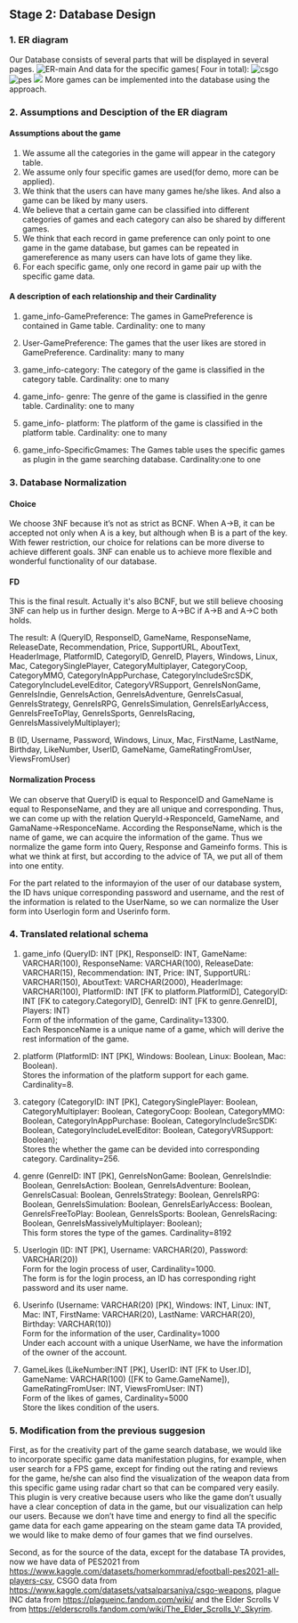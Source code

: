 ## Stage 2: Database Design
### 1. ER diagram

Our Database consists of several parts that will be displayed in several pages.
![ER-main](./figs/ER_main_revised.png)
And data for the specific games( Four in total):
![csgo](./figs/csgo.png)
![pes](./figs/pes.png)
![](./figs/game_plagueinc.png)
More games can be implemented into the database using the approach.
### 2. Assumptions and Desciption of the ER diagram
#### Assumptions about the game

1. We assume all the categories in the game will appear in the category
table.
2. We assume only four specific games are used(for demo, more can be 
applied). 
3. We think that the users can have many games he/she likes. And also 
a game can be liked by many users.
4. We believe that a certain game can be classified into different
categories of games and each category can also be shared by 
different games.
5. We think that each record in game preference can only point to one
game in the game database, but games can be repeated in gamereference
as many users can have lots of game they like.
6. For each specific game, only one record in game pair up with the 
specific game data.


#### A description of each relationship and their Cardinality
1. game_info-GamePreference: The games in GamePreference is contained in 
Game table. 
    Cardinality: one to many
2. User-GamePreference: The games that the user likes are stored in
GamePreference. 
    Cardinality: many to many
3. game_info-category: The category of the game is classified in the 
category table. 
    Cardinality: one to many

4. game_info- genre: The genre of the game is classified in the 
genre table. 
    Cardinality: one to many

5. game_info- platform: The platform of the game is classified in the 
platform table. 
    Cardinality: one to many

6. game_info-SpecificGmames: The Games table uses the specific games as 
plugin in the game searching database.
    Cardinality:one to one
    
### 3. Database Normalization

#### Choice
We choose 3NF because it’s not as strict as BCNF. When A->B, 
it can be accepted not only when A is a key, but although when B 
is a part of the key. With fewer restriction, our choice for 
relations can be more diverse to achieve different goals. 
3NF can enable us to achieve more flexible and wonderful 
functionality of our database.

#### FD
This is the final result. Actually it's also BCNF, but we still believe choosing 3NF can help us in further design.
Merge to A->BC if A->B and A->C both holds.

The result:
A (QueryID, ResponseID, GameName, ResponseName, ReleaseDate, Recommendation, Price, SupportURL, AboutText, HeaderImage, PlatformID, CategoryID, GenreID, Players, Windows, Linux, Mac, CategorySinglePlayer, CategoryMultiplayer, CategoryCoop, CategoryMMO, CategoryInAppPurchase, CategoryIncludeSrcSDK, CategoryIncludeLevelEditor, CategoryVRSupport, GenreIsNonGame, GenreIsIndie, GenreIsAction, GenreIsAdventure, GenreIsCasual, GenreIsStrategy, GenreIsRPG, GenreIsSimulation, GenreIsEarlyAccess, GenreIsFreeToPlay, GenreIsSports, GenreIsRacing, GenreIsMassivelyMultiplayer); <br />

B (ID, Username, Password, Windows, Linux, Mac, FirstName, LastName, Birthday, LikeNumber, UserID, GameName, GameRatingFromUser, ViewsFromUser) <br />


#### Normalization Process 
We can observe that QueryID is equal to ResponceID and 
GameName is equal to ResponseName, and they are all unique and 
corresponding. Thus, we can come up with the relation 
QueryId->ResponceId, GameName, and GamaName->ResponceName. 
According the ResponseName, which is the name of game, 
we can acquire the information of the game. Thus we normalize the 
game form into Query, Response and Gameinfo forms.
This is what we think at first, but according to the advice of TA,
 we put all of them into one entity.

For the part related to the informayion of the user of our database system, 
the ID havs unique corresponding password and username, 
and the rest of the information is related to the UserName, so we can
normalize the User form into Userlogin form and Userinfo form.


### 4. Translated relational schema 

1. game_info (QueryID: INT [PK], ResponseID: INT, GameName: VARCHAR(100), ResponseName: VARCHAR(100), ReleaseDate: VARCHAR(15), Recommendation: INT, Price: INT, SupportURL: VARCHAR(150), AboutText: VARCHAR(2000), HeaderImage: VARCHAR(100), PlatformID: INT [FK to platform.PlatformID], CategoryID: INT  [FK to category.CategoryID], GenreID: INT [FK to genre.GenreID], Players: INT) <br />
Form of the information of the game, Cardinality=13300. <br />
Each ResponceName is a unique name of a game, which will derive the rest information of the game. <br />

2. platform (PlatformID: INT [PK], Windows: Boolean, Linux: Boolean, Mac: Boolean). <br />
Stores the information of the platform support for each game. Cardinality=8.<br />

3. category (CategoryID: INT [PK], CategorySinglePlayer: Boolean, CategoryMultiplayer: Boolean, CategoryCoop: Boolean, CategoryMMO: Boolean, CategoryInAppPurchase: Boolean, CategoryIncludeSrcSDK: Boolean, CategoryIncludeLevelEditor: Boolean, CategoryVRSupport: Boolean); <br />
Stores the whether the game can be devided into corresponding category. Cardinality=256. <br />

4. genre (GenreID: INT [PK], GenreIsNonGame: Boolean, GenreIsIndie: Boolean, GenreIsAction: Boolean, GenreIsAdventure: Boolean, GenreIsCasual: Boolean, GenreIsStrategy: Boolean, GenreIsRPG: Boolean, GenreIsSimulation: Boolean, GenreIsEarlyAccess: Boolean, GenreIsFreeToPlay: Boolean, GenreIsSports: Boolean, GenreIsRacing: Boolean, GenreIsMassivelyMultiplayer: Boolean); <br />
This form stores the type of the games. Cardinality=8192  <br />

5. Userlogin (ID: INT [PK], Username: VARCHAR(20), Password: VARCHAR(20)) <br />
Form for the login process of user, Cardinality=1000.<br />
The form is for the login process, an ID has corresponding right password and its user name. <br />

6. Userinfo (Username: VARCHAR(20) [PK], Windows: INT, Linux: INT, Mac: INT, FirstName: VARCHAR(20), LastName: VARCHAR(20), Birthday: VARCHAR(10)) <br />
Form for the information of the user, Cardinality=1000 <br />
Under each account with a unique UserName, we have the information of the owner of the account. <br />

7. GameLikes (LikeNumber:INT [PK], UserID: INT [FK to User.ID], GameName: VARCHAR(100) ([FK to Game.GameName]), GameRatingFromUser: INT, ViewsFromUser: INT) <br />
Form of the likes of games, Cardinality=5000 <br />
Store the likes condition of the users. <br />



### 5. Modification from the previous suggesion
First, as for the creativity part of the game search database,
we would like to incorporate specific game data manifestation 
plugins, for example, when user search for a FPS game, except 
for finding out the rating and reviews for the game, he/she can also 
find the visualization of the weapon data from this specific game
using radar chart so that can be compared very easily. 
This plugin is very creative because users who like the game don’t 
usually have a clear conception of data in the game, but our 
visualization can help our users. Because we don’t have time and 
energy to find all the specific game data for each game appearing 
on the steam game data TA provided, we would like to make demo of 
four games that we find ourselves.

Second, as for the source of the data, except for the database 
TA provides, now we have data of PES2021 from 
https://www.kaggle.com/datasets/homerkommrad/efootball-pes2021-all-players-csv, 
CSGO data from https://www.kaggle.com/datasets/vatsalparsaniya/csgo-weapons, plague INC 
data from https://plagueinc.fandom.com/wiki/ and  the Elder Scrolls V from 
https://elderscrolls.fandom.com/wiki/The_Elder_Scrolls_V:_Skyrim.
